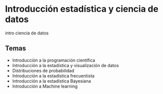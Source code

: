 # Introducción estadística y ciencia de datos


intro ciencia de datos

## Temas

* Introducción a la programación científica
* Introducción a la estadística y visualización de datos
* Distribuciones de probabilidad
* Introducción a la estadística frecuentista
* Introducción a la estadística Bayesiana
* Introducción a Machine learning
